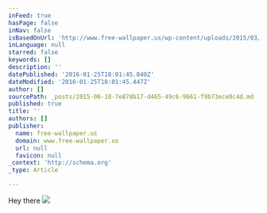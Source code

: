 ```yaml
---
inFeed: true
hasPage: false
inNav: false
isBasedOnUrl: 'http://www.free-wallpaper.us/wp-content/uploads/2015/03/architecture_wallpaper2.jpg'
inLanguage: null
starred: false
keywords: []
description: ''
datePublished: '2016-01-25T18:01:45.840Z'
dateModified: '2016-01-25T18:01:45.447Z'
author: []
sourcePath: _posts/2015-06-18-7e878b17-d465-49c6-9661-f9b73ece0c4d.md
published: true
title: ''
authors: []
publisher:
  name: free-wallpaper.us
  domain: www.free-wallpaper.us
  url: null
  favicon: null
_context: 'http://schema.org'
_type: Article

---
```

Hey there
![](http://www.free-wallpaper.us/wp-content/uploads/2015/03/architecture_wallpaper2.jpg)